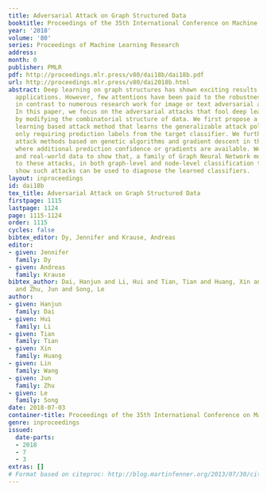 ```yaml
---
title: Adversarial Attack on Graph Structured Data
booktitle: Proceedings of the 35th International Conference on Machine Learning
year: '2018'
volume: '80'
series: Proceedings of Machine Learning Research
address: 
month: 0
publisher: PMLR
pdf: http://proceedings.mlr.press/v80/dai18b/dai18b.pdf
url: http://proceedings.mlr.press/v80/dai2018b.html
abstract: Deep learning on graph structures has shown exciting results in various
  applications. However, few attentions have been paid to the robustness of such models,
  in contrast to numerous research work for image or text adversarial attack and defense.
  In this paper, we focus on the adversarial attacks that fool deep learning models
  by modifying the combinatorial structure of data. We first propose a reinforcement
  learning based attack method that learns the generalizable attack policy, while
  only requiring prediction labels from the target classifier. We further propose
  attack methods based on genetic algorithms and gradient descent in the scenario
  where additional prediction confidence or gradients are available. We use both synthetic
  and real-world data to show that, a family of Graph Neural Network models are vulnerable
  to these attacks, in both graph-level and node-level classification tasks. We also
  show such attacks can be used to diagnose the learned classifiers.
layout: inproceedings
id: dai18b
tex_title: Adversarial Attack on Graph Structured Data
firstpage: 1115
lastpage: 1124
page: 1115-1124
order: 1115
cycles: false
bibtex_editor: Dy, Jennifer and Krause, Andreas
editor:
- given: Jennifer
  family: Dy
- given: Andreas
  family: Krause
bibtex_author: Dai, Hanjun and Li, Hui and Tian, Tian and Huang, Xin and Wang, Lin
  and Zhu, Jun and Song, Le
author:
- given: Hanjun
  family: Dai
- given: Hui
  family: Li
- given: Tian
  family: Tian
- given: Xin
  family: Huang
- given: Lin
  family: Wang
- given: Jun
  family: Zhu
- given: Le
  family: Song
date: 2018-07-03
container-title: Proceedings of the 35th International Conference on Machine Learning
genre: inproceedings
issued:
  date-parts:
  - 2018
  - 7
  - 3
extras: []
# Format based on citeproc: http://blog.martinfenner.org/2013/07/30/citeproc-yaml-for-bibliographies/
---
```

